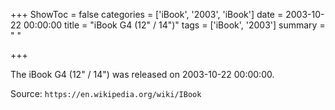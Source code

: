 +++
ShowToc = false
categories = ['iBook', '2003', 'iBook']
date = 2003-10-22 00:00:00
title = "iBook G4 (12\" / 14\")"
tags = ['iBook', '2003']
summary = " "

+++

The iBook G4 (12" / 14") was released on 2003-10-22 00:00:00.

Source: `https://en.wikipedia.org/wiki/IBook`


